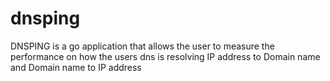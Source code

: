 # dnsping
DNSPING is a go application that allows the user to measure the performance on how the users dns is resolving IP address to Domain name and Domain name to IP address
